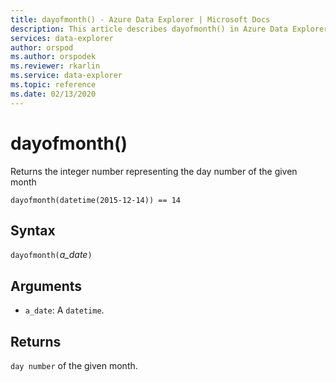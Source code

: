 ```yaml
---
title: dayofmonth() - Azure Data Explorer | Microsoft Docs
description: This article describes dayofmonth() in Azure Data Explorer.
services: data-explorer
author: orspod
ms.author: orspodek
ms.reviewer: rkarlin
ms.service: data-explorer
ms.topic: reference
ms.date: 02/13/2020
---
```

# dayofmonth()

Returns the integer number representing the day number of the given month

```kusto
dayofmonth(datetime(2015-12-14)) == 14
```

## Syntax

`dayofmonth(`*a_date*`)`

## Arguments

* `a_date`: A `datetime`.

## Returns

`day number` of the given month.